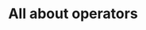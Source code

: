 ---
title: "All about operators"
teaching: 0
exercises: 0
questions:
- "What operations can you do on data types in Python?"
objectives:
- "Understand the basic mathematical operators"
- "Understand operator precedence"
- "Strings and operators"
- "boolean operations"
keypoints:
- "First key point."
---